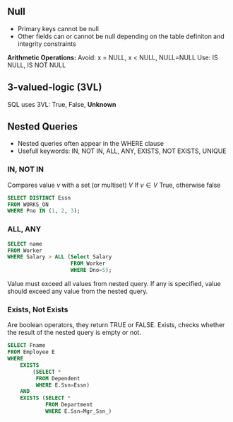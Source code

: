 ## Null
- Primary keys cannot be null
- Other fields can or cannot be null depending on the table definiton and integrity constraints

**Arithmetic Operations:**
Avoid: x = NULL, x < NULL, NULL=NULL
Use: IS NULL, IS NOT NULL

## 3-valued-logic (3VL)
SQL uses 3VL: True, False, **Unknown**

## Nested Queries
* Nested queries often appear in the WHERE clause
* Usefull keywords: IN, NOT IN, ALL, ANY, EXISTS, NOT EXISTS, UNIQUE

### IN, NOT IN
Compares value $v$ with a set (or multiset) $V$
If $v \in V$ True, otherwise false
```SQL
SELECT DISTINCT Essn
FROM WORKS_ON
WHERE Pno IN (1, 2, 3);
```

### ALL, ANY
```SQL
SELECT name
FROM Worker
WHERE Salary > ALL (Select Salary
				    FROM Worker
				    WHERE Dno=5);
```
Value must exceed all values from nested query.
If any is specified, value should exceed any value from the nested query.

### Exists, Not Exists
Are boolean operators, they return TRUE or FALSE.
Exists, checks whether the result of the nested query is empty or not.

```SQL
SELECT Fname
FROM Employee E
WHERE 
	EXISTS 
		(SELECT *
		 FROM Dependent
		 WHERE E.Ssn=Essn)
	AND 
	EXISTS (SELECT *
			FROM Department
			WHERE E.Ssn=Mgr_Ssn_)
```